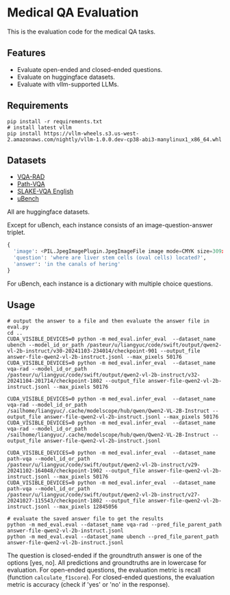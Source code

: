 # Medical QA Evaluation

This is the evaluation code for the medical QA tasks.

## Features

* Evaluate open-ended and closed-ended questions.
* Evaluate on huggingface datasets.
* Evaluate with vllm-supported LLMs.

## Requirements

```
pip install -r requirements.txt
# install latest vllm
pip install https://vllm-wheels.s3.us-west-2.amazonaws.com/nightly/vllm-1.0.0.dev-cp38-abi3-manylinux1_x86_64.whl
```

## Datasets

* [VQA-RAD](https://huggingface.co/datasets/flaviagiammarino/vqa-rad)
* [Path-VQA](https://huggingface.co/datasets/flaviagiammarino/path-vqa)
* [SLAKE-VQA English](https://huggingface.co/datasets/mdwiratathya/SLAKE-vqa-english)
* [uBench](https://huggingface.co/datasets/jnirschl/uBench)

All are huggingface datasets. 

Except for uBench, each instance consists of an image-question-answer triplet.

```python
{
  'image': <PIL.JpegImagePlugin.JpegImageFile image mode=CMYK size=309x272>,
  'question': 'where are liver stem cells (oval cells) located?',
  'answer': 'in the canals of hering'
}
```

For uBench, each instance is a dictionary with multiple choice questions.


## Usage

```
# output the answer to a file and then evaluate the answer file in eval.py
cd ..
CUDA_VISIBLE_DEVICES=0 python -m med_eval.infer_eval  --dataset_name ubench --model_id_or_path /pasteur/u/liangyuc/code/swift/output/qwen2-vl-2b-instruct/v30-20241103-234014/checkpoint-901 --output_file answer-file-qwen2-vl-2b-instruct.jsonl --max_pixels 50176
CUDA_VISIBLE_DEVICES=0 python -m med_eval.infer_eval  --dataset_name vqa-rad --model_id_or_path /pasteur/u/liangyuc/code/swift/output/qwen2-vl-2b-instruct/v32-20241104-201714/checkpoint-1802 --output_file answer-file-qwen2-vl-2b-instruct.jsonl --max_pixels 50176

CUDA_VISIBLE_DEVICES=0 python -m med_eval.infer_eval  --dataset_name vqa-rad --model_id_or_path /sailhome/liangyuc/.cache/modelscope/hub/qwen/Qwen2-VL-2B-Instruct --output_file answer-file-qwen2-vl-2b-instruct.jsonl --max_pixels 50176
CUDA_VISIBLE_DEVICES=0 python -m med_eval.infer_eval  --dataset_name vqa-rad --model_id_or_path /sailhome/liangyuc/.cache/modelscope/hub/qwen/Qwen2-VL-2B-Instruct --output_file answer-file-qwen2-vl-2b-instruct.jsonl 

CUDA_VISIBLE_DEVICES=0 python -m med_eval.infer_eval  --dataset_name path-vqa --model_id_or_path /pasteur/u/liangyuc/code/swift/output/qwen2-vl-2b-instruct/v29-20241102-164048/checkpoint-1902 --output_file answer-file-qwen2-vl-2b-instruct.jsonl --max_pixels 50176
CUDA_VISIBLE_DEVICES=0 python -m med_eval.infer_eval  --dataset_name path-vqa --model_id_or_path /pasteur/u/liangyuc/code/swift/output/qwen2-vl-2b-instruct/v27-20241027-115543/checkpoint-1802 --output_file answer-file-qwen2-vl-2b-instruct.jsonl --max_pixels 12845056

# evaluate the saved answer file to get the results
python -m med_eval.eval --dataset_name vqa-rad --pred_file_parent_path answer-file-qwen2-vl-2b-instruct.jsonl
python -m med_eval.eval --dataset_name ubench --pred_file_parent_path answer-file-qwen2-vl-2b-instruct.jsonl
```
The question is closed-ended if the groundtruth answer is one of the options [yes, no].
All predictions and groundtruths are in lowercase for evaluation.
For open-ended questions, the evaluation metric is recall (function `calculate_f1score`).
For closed-ended questions, the evaluation metric is accuracy (check if 'yes' or 'no' in the response).

